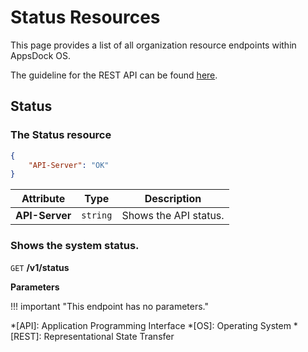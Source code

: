 # Status Resources

This page provides a list of all organization resource endpoints within AppsDock OS.

The guideline for the REST API can be found [here](../../../gettingstarted/guidelines/rest-api).

## Status

### The Status resource
~~~json
{
    "API-Server": "OK"
}
~~~

| Attribute | Type | Description
| --------- | ---- | -----------
| **API-Server** | `string` | Shows the API status.


### Shows the system status.

`GET` **/v1/status**


**Parameters**

!!! important "This endpoint has no parameters."


*[API]: Application Programming Interface
*[OS]: Operating System
*[REST]: Representational State Transfer
